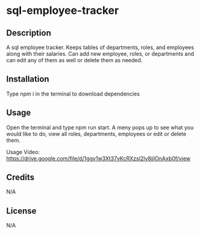 # sql-employee-tracker

## Description

A sql employee tracker. Keeps tables of departments, roles, and employees along with their salaries. Can add new employee, roles, or departments and can edit any of them as well or delete them as needed.

## Installation

Type npm i in the terminal to download dependencies

## Usage

Open the terminal and type npm run start. A meny pops up to see what you would like to do, view all roles, departments, employees or edit or delete them.

Usage Video: https://drive.google.com/file/d/1ggy1w3Xt37yKcRXzsI2ly8jjlOnAxb0f/view

## Credits

N/A

## License

N/A